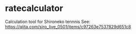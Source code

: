 # ratecalculator
Calculation tool for Shironeko tennnis
See: https://qiita.com/siro_live_0501/items/c97263e7537829d651c8
